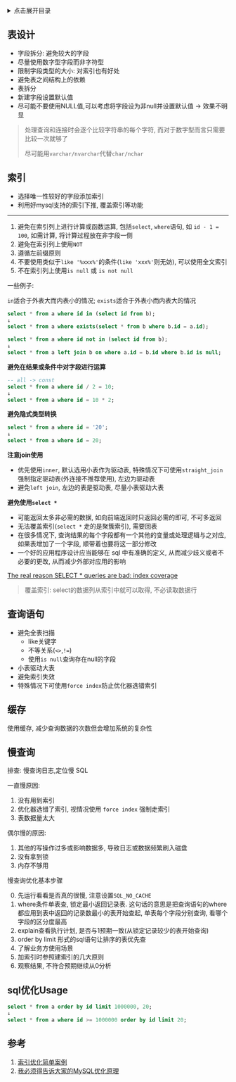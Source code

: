 <details>
<summary>点击展开目录</summary>
<!-- TOC -->

- [表设计](#表设计)
- [索引](#索引)
- [查询语句](#查询语句)
- [缓存](#缓存)
- [慢查询](#慢查询)
- [sql优化Usage](#sql优化usage)
- [参考](#参考)

<!-- /TOC -->
</details>


## 表设计

* 字段拆分: 避免较大的字段
* 尽量使用数字型字段而非字符型
* 限制字段类型的大小: 对索引也有好处
* 避免表之间结构上的依赖
* 表拆分
* 新建字段设置默认值
* 尽可能不要使用NULL值,可以考虑将字段设为非null并设置默认值 -> 效果不明显

> 处理查询和连接时会逐个比较字符串的每个字符, 而对于数字型而言只需要比较一次就够了
>
> 尽可能用`varchar/nvarchar`代替`char/nchar`

## 索引

* 选择唯一性较好的字段添加索引
* 利用好mysql支持的索引下推, 覆盖索引等功能

---

1. 避免在索引列上进行计算或函数运算, 包括`select`, `where`语句, 如 `id - 1 = 100`, 如需计算, 将计算过程放在非字段一侧
2. 避免在索引列上使用`NOT`
3. 遵循左前缀原则
4. 不要使用类似于`like '%xxx%'`的条件(`like 'xxx%'`则无妨), 可以使用全文索引
5. 不在索引列上使用`is null` 或 `is not null`

一些例子:

`in`适合于外表大而内表小的情况; `exists`适合于外表小而内表大的情况

```sql
select * from a where id in (select id from b);
↓
select * from a where exists(select * from b where b.id = a.id);
```

```sql
select * from a where id not in (select id from b);
↓
select * from a left join b on where a.id = b.id where b.id is null;
```

**避免在结果或条件中对字段进行运算**

```sql
-- all -> const
select * from a where id / 2 = 10;
↓
select * from a where id = 10 * 2;
```

**避免隐式类型转换**
```sql
select * from a where id = '20';
↓
select * from a where id = 20;
```

**注意join使用**

* 优先使用`inner`, 默认选用小表作为驱动表, 特殊情况下可使用`straight_join`强制指定驱动表(外连接不推荐使用), 左边为驱动表
* 避免`left join`, 左边的表是驱动表, 尽量小表驱动大表

**避免使用`select *`**

* 可能返回太多非必需的数据, 如向前端返回时只返回必需的即可, 不可多返回
* 无法覆盖索引(`select *` 走的是聚簇索引), 需要回表
* 在很多情况下, 查询结果的每个字段都有一个其他的变量或处理逻辑与之对应, 如果表增加了一个字段, 顺带着也要将这一部分修改
* 一个好的应用程序设计应当能够在 sql 中有准确的定义, 从而减少歧义或者不必要的更改, 从而减少外部对应用的影响

[The real reason SELECT * queries are bad: index coverage](https://weblogs.asp.net/jongalloway/the-real-reason-select-queries-are-bad-index-coverage)

> 覆盖索引: select的数据列从索引中就可以取得, 不必读取数据行

## 查询语句

* 避免全表扫描
  - like关键字
  - 不等关系(`<>`,`!=`)
  - 使用`is null`查询存在null的字段
* 小表驱动大表
* 避免索引失效
* 特殊情况下可使用`force index`防止优化器选错索引

## 缓存

使用缓存, 减少查询数据的次数但会增加系统的复杂性


## 慢查询

排查: 慢查询日志,定位慢 SQL

一直慢原因:
1. 没有用到索引
2. 优化器选错了索引, 视情况使用 `force index` 强制走索引
3. 表数据量太大

偶尔慢的原因:
1. 其他的写操作过多或影响数据多, 导致日志或数据频繁刷入磁盘
2. 没有拿到锁
3. 内存不够用

慢查询优化基本步骤

0. 先运行看看是否真的很慢, 注意设置`SQL_NO_CACHE`
1. where条件单表查, 锁定最小返回记录表. 这句话的意思是把查询语句的where都应用到表中返回的记录数最小的表开始查起, 单表每个字段分别查询, 看哪个字段的区分度最高
2. explain查看执行计划, 是否与1预期一致(从锁定记录较少的表开始查询)
3. order by limit 形式的sql语句让排序的表优先查
4. 了解业务方使用场景
5. 加索引时参照建索引的几大原则
6. 观察结果, 不符合预期继续从0分析

## sql优化Usage

```sql
select * from a order by id limit 1000000, 20;
↓
select * from a where id >= 1000000 order by id limit 20;
```

## 参考

1. [索引优化简单案例](https://blog.csdn.net/wuseyukui/article/details/72238817)
2. [我必须得告诉大家的MySQL优化原理](https://segmentfault.com/p/1210000010650656)
